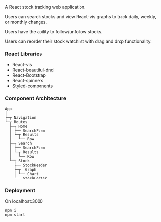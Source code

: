 
A React stock tracking web application. 

Users can search stocks and view React-vis graphs to track daily, weekly, or monthly changes. 

Users have the ability to follow/unfollow stocks.

Users can reorder their stock watchlist with drag and drop functionality.

### React Libraries
* React-vis
* React-beautiful-dnd
* React-Bootstrap
* React-spinners
* Styled-components

### Component Architecture

```
App
│
├─┬ Navigation
└─┬ Routes
  ├─┬ Home
  │ ├── SearchForm
  │ └─┬ Results
  │   └── Row
  ├─┬ Search
  │ ├── SearchForm
  │ └─┬ Results
  │   └── Row
  └─┬ Stock
    ├── StockHeader
    ├─┬  Graph
    │ └── Chart
    └── StockFooter

```

### Deployment

On localhost:3000
```
npm i
npm start
```
